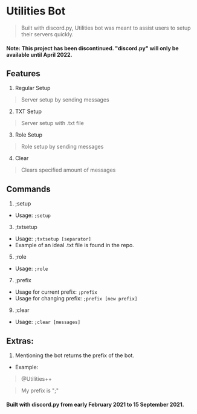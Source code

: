# Utilities Bot
> Built with discord.py, Utilities bot was meant to assist users to setup their servers quickly.
#### Note: This project has been discontinued. "discord.py" will only be available until April 2022.

## Features
1. Regular Setup
> Server setup by sending messages

2. TXT Setup
> Server setup with .txt file

3. Role Setup
> Role setup by sending messages

4. Clear
> Clears specified amount of messages

## Commands
1. ;setup
- Usage: `;setup`

3. ;txtsetup
- Usage: `;txtsetup [separator]`
- Example of an ideal .txt file is found in the repo.

5. ;role
- Usage: `;role`

7. ;prefix
- Usage for current prefix: `;prefix`
- Usage for changing prefix: `;prefix [new prefix]`

9. ;clear
- Usage: `;clear [messages]`

## Extras:
1. Mentioning the bot returns the prefix of the bot.
- Example:
> @Utilities++ 

> My prefix is ";" 
    

#### Built with discord.py from early February 2021 to 15 September 2021.
